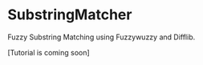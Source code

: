 # SubstringMatcher
Fuzzy Substring Matching using Fuzzywuzzy and Difflib. 

[Tutorial is coming soon]
